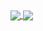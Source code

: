 <a href="https://github.com/ChristopherRose13/github-readme-stats">
  <img align="center" src="https://github-readme-stats.vercel.app/api?username=ChristopherRose13&show_icons=true&theme=cobalt" />
</a>
<a href="https://github.com/ChristopherRose13/convoychat">
  <img align="center" src="https://github-readme-stats.vercel.app/api/top-langs/?username=ChristopherRose13)](https://github.com/ChristopherRose13/github-readme-stats" />
</a>
